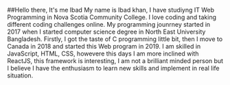 ##Hello there, It's me Ibad
My name is Ibad khan, I have studiyng IT Web Programming in Nova Scotia Community College. I love coding and taking different coding challenges online. My programming jounrney started in 2017 when I started computer science degree in North East University Bangladesh. Firstly, I got the taste of C programming little bit, then I move to Canada in 2018 and started this Web program in 2019. I am skilled in JavaScript, HTML, CSS, howevere this days I am more inclined with ReactJS, this framework is interesting, I am not a brilliant minded person but I believe I have the enthusiasm to learn new skills and implement in real life situation.
